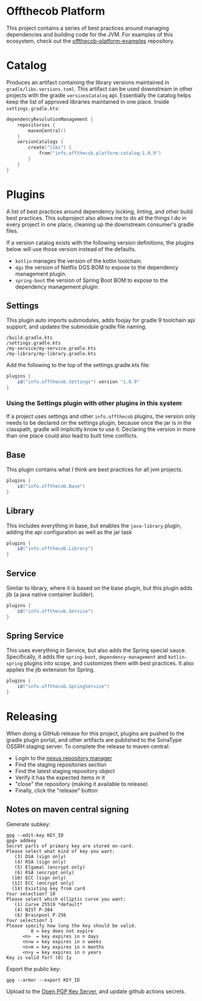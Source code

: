 Offthecob Platform
============
This project contains a series of best practices around managing dependencies and building
code for the JVM. For examples of this ecosystem, check out the 
[offthecob-platform-examples](https://github.com/whodevil/offthecob-platform-examples) repository.

# Catalog
Produces an artifact containing the library versions maintained in `gradle/libs.versions.toml`.
This artifact can be used downstream in other projects with the gradle `versionsCatalog`
api. Essentially the catalog helps keep the list of approved libraries maintained in 
one place. Inside `settings.gradle.kts`:

```kotlin
dependencyResolutionManagement {
    repositories {
        mavenCentral()
    }
    versionCatalogs {
        create("libs") {
            from("info.offthecob.platform:catalog:1.0.9")
        }
    }
}
```

# Plugins
A list of best practices around dependency locking, linting, and other build best practices.
This subproject also allows me to do all the things I do in every project in one place, cleaning up
the downstream consumer's gradle files.

If a version catalog exists with the following version definitions, the plugins below will use those version
instead of the defaults.

* `kotlin` manages the version of the kotlin toolchain.
* `dgs` the version of Netflix DGS BOM to expose to the dependency management plugin.
* `spring-boot` the version of Spring Boot BOM to expose to the dependency management plugin.

## Settings
This plugin auto imports submodules, adds foojay for gradle 9 toolchain api support, and updates the submodule 
gradle file naming.

```shell
/build.gradle.kts
/settings.gradle.kts
/my-service/my-service.gradle.kts
/my-library/my-library.gradle.kts
```

Add the following to the top of the settings.gradle.kts file:
```gradle
plugins {
    id("info.offthecob.Settings") version "1.0.9"
}
```

### Using the Settings plugin with other plugins in this system
If a project uses settings and other `info.offthecob` plugins, the version only needs
to be declared on the settings plugin, because once the jar is in the classpath, gradle will implicitly know to use it.
Declaring the version in more than one place could also lead to built time conflicts.

## Base
This plugin contains what I think are best practices for all jvm projects.

```gradle
plugins {
    id("info.offthecob.Base")
}
```

## Library
This includes everything in base, but enables the `java-library` plugin, adding the api configuration
as well as the jar task

```gradle
plugins {
    id("info.offthecob.Library")
}
```

## Service
Similar to library, where it is based on the base plugin, but this plugin adds jib (a java native container builder).

```gradle
plugins {
    id("info.offthecob.Service")
}
```

## Spring Service
This uses everything in Service, but also adds the Spring special sauce.
Specifically, it adds the `spring-boot`, `dependency-management` and `kotlin-spring` plugins into scope,
and customizes them with best practices. It also applies the jib extension for Spring.

```gradle
plugins {
    id("info.offthecob.SpringService")
}
```

# Releasing
When doing a GitHub release for this project, plugins are pushed to the gradle plugin portal, and other artifacts
are published to the SonaType OSSRH staging server. To complete the release to maven central: 

* Login to the [nexus repository manager](https://s01.oss.sonatype.org) 
* Find the staging repositories section
* Find the latest staging repository object
* Verify it has the expected items in it
* "close" the repository (making it available to release)
* Finally, click the "release" button

## Notes on maven central signing
Generate subkey:
```shell
gpg --edit-key KEY_ID
gpg> addkey
Secret parts of primary key are stored on-card.
Please select what kind of key you want:
   (3) DSA (sign only)
   (4) RSA (sign only)
   (5) Elgamal (encrypt only)
   (6) RSA (encrypt only)
  (10) ECC (sign only)
  (12) ECC (encrypt only)
  (14) Existing key from card
Your selection? 10
Please select which elliptic curve you want:
   (1) Curve 25519 *default*
   (4) NIST P-384
   (6) Brainpool P-256
Your selection? 1
Please specify how long the key should be valid.
         0 = key does not expire
      <n>  = key expires in n days
      <n>w = key expires in n weeks
      <n>m = key expires in n months
      <n>y = key expires in n years
Key is valid for? (0) 1y
```

Export the public key:

```shell
gpg --armor --export KEY_ID
```

Upload to the [Open PGP Key Server](https://keys.openpgp.org/), and update github actions secrets.
